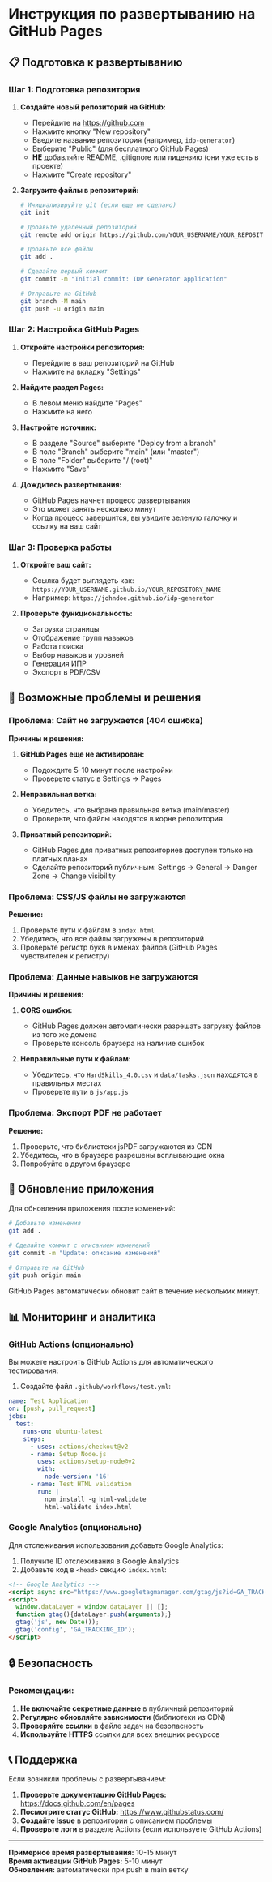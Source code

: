 # Инструкция по развертыванию на GitHub Pages

## 📋 Подготовка к развертыванию

### Шаг 1: Подготовка репозитория

1. **Создайте новый репозиторий на GitHub:**
   - Перейдите на https://github.com
   - Нажмите кнопку "New repository"
   - Введите название репозитория (например, `idp-generator`)
   - Выберите "Public" (для бесплатного GitHub Pages)
   - **НЕ** добавляйте README, .gitignore или лицензию (они уже есть в проекте)
   - Нажмите "Create repository"

2. **Загрузите файлы в репозиторий:**
   ```bash
   # Инициализируйте git (если еще не сделано)
   git init
   
   # Добавьте удаленный репозиторий
   git remote add origin https://github.com/YOUR_USERNAME/YOUR_REPOSITORY_NAME.git
   
   # Добавьте все файлы
   git add .
   
   # Сделайте первый коммит
   git commit -m "Initial commit: IDP Generator application"
   
   # Отправьте на GitHub
   git branch -M main
   git push -u origin main
   ```

### Шаг 2: Настройка GitHub Pages

1. **Откройте настройки репозитория:**
   - Перейдите в ваш репозиторий на GitHub
   - Нажмите на вкладку "Settings"

2. **Найдите раздел Pages:**
   - В левом меню найдите "Pages"
   - Нажмите на него

3. **Настройте источник:**
   - В разделе "Source" выберите "Deploy from a branch"
   - В поле "Branch" выберите "main" (или "master")
   - В поле "Folder" выберите "/ (root)"
   - Нажмите "Save"

4. **Дождитесь развертывания:**
   - GitHub Pages начнет процесс развертывания
   - Это может занять несколько минут
   - Когда процесс завершится, вы увидите зеленую галочку и ссылку на ваш сайт

### Шаг 3: Проверка работы

1. **Откройте ваш сайт:**
   - Ссылка будет выглядеть как: `https://YOUR_USERNAME.github.io/YOUR_REPOSITORY_NAME`
   - Например: `https://johndoe.github.io/idp-generator`

2. **Проверьте функциональность:**
   - Загрузка страницы
   - Отображение групп навыков
   - Работа поиска
   - Выбор навыков и уровней
   - Генерация ИПР
   - Экспорт в PDF/CSV

## 🔧 Возможные проблемы и решения

### Проблема: Сайт не загружается (404 ошибка)

**Причины и решения:**
1. **GitHub Pages еще не активирован:**
   - Подождите 5-10 минут после настройки
   - Проверьте статус в Settings → Pages

2. **Неправильная ветка:**
   - Убедитесь, что выбрана правильная ветка (main/master)
   - Проверьте, что файлы находятся в корне репозитория

3. **Приватный репозиторий:**
   - GitHub Pages для приватных репозиториев доступен только на платных планах
   - Сделайте репозиторий публичным: Settings → General → Danger Zone → Change visibility

### Проблема: CSS/JS файлы не загружаются

**Решение:**
1. Проверьте пути к файлам в `index.html`
2. Убедитесь, что все файлы загружены в репозиторий
3. Проверьте регистр букв в именах файлов (GitHub Pages чувствителен к регистру)

### Проблема: Данные навыков не загружаются

**Причины и решения:**
1. **CORS ошибки:**
   - GitHub Pages должен автоматически разрешать загрузку файлов из того же домена
   - Проверьте консоль браузера на наличие ошибок

2. **Неправильные пути к файлам:**
   - Убедитесь, что `HardSkills_4.0.csv` и `data/tasks.json` находятся в правильных местах
   - Проверьте пути в `js/app.js`

### Проблема: Экспорт PDF не работает

**Решение:**
1. Проверьте, что библиотеки jsPDF загружаются из CDN
2. Убедитесь, что в браузере разрешены всплывающие окна
3. Попробуйте в другом браузере

## 🚀 Обновление приложения

Для обновления приложения после изменений:

```bash
# Добавьте изменения
git add .

# Сделайте коммит с описанием изменений
git commit -m "Update: описание изменений"

# Отправьте на GitHub
git push origin main
```

GitHub Pages автоматически обновит сайт в течение нескольких минут.

## 📊 Мониторинг и аналитика

### GitHub Actions (опционально)

Вы можете настроить GitHub Actions для автоматического тестирования:

1. Создайте файл `.github/workflows/test.yml`:
```yaml
name: Test Application
on: [push, pull_request]
jobs:
  test:
    runs-on: ubuntu-latest
    steps:
      - uses: actions/checkout@v2
      - name: Setup Node.js
        uses: actions/setup-node@v2
        with:
          node-version: '16'
      - name: Test HTML validation
        run: |
          npm install -g html-validate
          html-validate index.html
```

### Google Analytics (опционально)

Для отслеживания использования добавьте Google Analytics:

1. Получите ID отслеживания в Google Analytics
2. Добавьте код в `<head>` секцию `index.html`:
```html
<!-- Google Analytics -->
<script async src="https://www.googletagmanager.com/gtag/js?id=GA_TRACKING_ID"></script>
<script>
  window.dataLayer = window.dataLayer || [];
  function gtag(){dataLayer.push(arguments);}
  gtag('js', new Date());
  gtag('config', 'GA_TRACKING_ID');
</script>
```

## 🔒 Безопасность

### Рекомендации:
1. **Не включайте секретные данные** в публичный репозиторий
2. **Регулярно обновляйте зависимости** (библиотеки из CDN)
3. **Проверяйте ссылки** в файле задач на безопасность
4. **Используйте HTTPS** ссылки для всех внешних ресурсов

## 📞 Поддержка

Если возникли проблемы с развертыванием:

1. **Проверьте документацию GitHub Pages:** https://docs.github.com/en/pages
2. **Посмотрите статус GitHub:** https://www.githubstatus.com/
3. **Создайте Issue** в репозитории с описанием проблемы
4. **Проверьте логи** в разделе Actions (если используете GitHub Actions)

---

**Примерное время развертывания:** 10-15 минут  
**Время активации GitHub Pages:** 5-10 минут  
**Обновления:** автоматически при push в main ветку 
